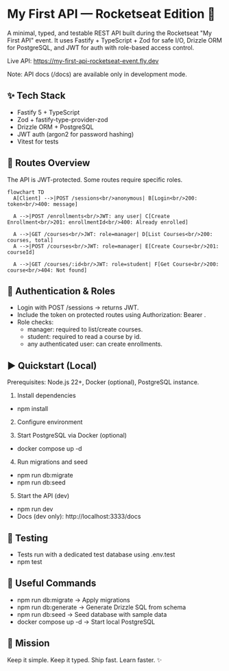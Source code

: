 # My First API — Rocketseat Edition 🚀

A minimal, typed, and testable REST API built during the Rocketseat "My First API" event. It uses Fastify + TypeScript + Zod for safe I/O, Drizzle ORM for PostgreSQL, and JWT for auth with role-based access control.

Live API: https://my-first-api-rocketseat-event.fly.dev

Note: API docs (/docs) are available only in development mode.


## ✨ Tech Stack
- Fastify 5 + TypeScript
- Zod + fastify-type-provider-zod
- Drizzle ORM + PostgreSQL
- JWT auth (argon2 for password hashing)
- Vitest for tests


## 🧭 Routes Overview
The API is JWT-protected. Some routes require specific roles.

```mermaid
flowchart TD
  A[Client] -->|POST /sessions<br/>anonymous| B[Login<br/>200: token<br/>400: message]

  A -->|POST /enrollments<br/>JWT: any user| C[Create Enrollment<br/>201: enrollmentId<br/>400: Already enrolled]

  A -->|GET /courses<br/>JWT: role=manager| D[List Courses<br/>200: courses, total]
  A -->|POST /courses<br/>JWT: role=manager| E[Create Course<br/>201: courseId]

  A -->|GET /courses/:id<br/>JWT: role=student| F[Get Course<br/>200: course<br/>404: Not found]
```


## 🔐 Authentication & Roles
- Login with POST /sessions → returns JWT.
- Include the token on protected routes using Authorization: Bearer <token>.
- Role checks:
  - manager: required to list/create courses.
  - student: required to read a course by id.
  - any authenticated user: can create enrollments.


## ▶️ Quickstart (Local)
Prerequisites: Node.js 22+, Docker (optional), PostgreSQL instance.

1) Install dependencies
- npm install

2) Configure environment

3) Start PostgreSQL via Docker (optional)
- docker compose up -d

4) Run migrations and seed
- npm run db:migrate
- npm run db:seed

5) Start the API (dev)
- npm run dev
- Docs (dev only): http://localhost:3333/docs


## 🧪 Testing
- Tests run with a dedicated test database using .env.test
- npm test


## 🧰 Useful Commands
- npm run db:migrate → Apply migrations
- npm run db:generate → Generate Drizzle SQL from schema
- npm run db:seed → Seed database with sample data
- docker compose up -d → Start local PostgreSQL


## 🎯 Mission
Keep it simple. Keep it typed. Ship fast. Learn faster. ✨